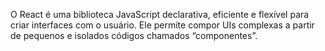 O React é uma biblioteca JavaScript declarativa, eficiente e flexível para criar interfaces com o usuário. Ele permite compor UIs complexas a partir de pequenos e isolados códigos chamados “componentes”.



